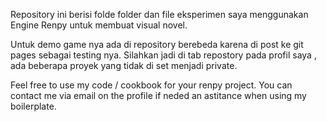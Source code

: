 Repository ini berisi folde folder dan file eksperimen saya menggunakan Engine Renpy untuk membuat visual novel.

Untuk demo game nya ada di repository berebeda karena di post ke git pages sebagai testing nya.
Silahkan jadi di tab repostory pada profil saya , ada beberapa proyek yang tidak di set menjadi private.

Feel free to use my code / cookbook for your renpy project.
You can contact me via email on the profile if neded an astitance when using my boilerplate.
